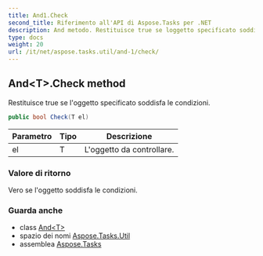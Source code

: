 ```yaml
---
title: And1.Check
second_title: Riferimento all'API di Aspose.Tasks per .NET
description: And metodo. Restituisce true se loggetto specificato soddisfa le condizioni.
type: docs
weight: 20
url: /it/net/aspose.tasks.util/and-1/check/
---
```

## And&lt;T&gt;.Check method

Restituisce true se l'oggetto specificato soddisfa le condizioni.

```csharp
public bool Check(T el)
```

| Parametro | Tipo | Descrizione |
| --- | --- | --- |
| el | T | L'oggetto da controllare. |

### Valore di ritorno

Vero se l'oggetto soddisfa le condizioni.

### Guarda anche

* class [And&lt;T&gt;](../)
* spazio dei nomi [Aspose.Tasks.Util](../../and-1/)
* assemblea [Aspose.Tasks](../../../)


